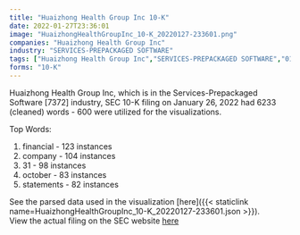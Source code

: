 ```yaml
---
title: "Huaizhong Health Group Inc 10-K"
date: 2022-01-27T23:36:01
image: "HuaizhongHealthGroupInc_10-K_20220127-233601.png"
companies: "Huaizhong Health Group Inc"
industry: "SERVICES-PREPACKAGED SOFTWARE"
tags: ["Huaizhong Health Group Inc","SERVICES-PREPACKAGED SOFTWARE","01-26-2022","10-K"]
forms: "10-K"
---
```

Huaizhong Health Group Inc, which is in the Services-Prepackaged Software [7372] industry, SEC 10-K filing on January 26, 2022 had 6233 (cleaned) words - 600 were utilized for the visualizations.

Top Words:
1. financial - 123 instances
2. company - 104 instances
3. 31 - 98 instances
4. october - 83 instances
5. statements - 82 instances


See the parsed data used in the visualization [here]({{< staticlink name=HuaizhongHealthGroupInc_10-K_20220127-233601.json >}}).  
View the actual filing on the SEC website [here](https://www.sec.gov/Archives/edgar/data/1593204/0001640334-22-000182.txt)